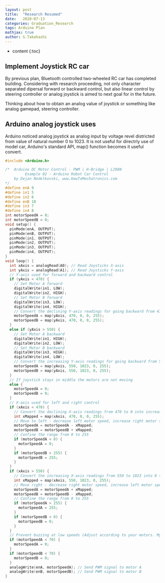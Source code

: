 ```yaml
---
layout: post
title:  "Research Resumed"
date:   2020-07-13
categories: Graduation_Research
tags: Arduino Plan
mathjax: true
author: S.Takahashi
---
```


* content
{:toc}

## Implement Joystick RC car

By previous plan, Bluetooth controlled two-wheeled RC car has completed building.
Considering with research proceeding, not only character separated dipersal forward or backward control, but also linear control by steering controller or analog joystick is aimed to next goal for in the future.

Thinking about how to obtain an analog value of joystick or something like analog gamepad, steering controller.

## Arduino analog joystick uses

Arduino noticed analog joystick as analog input by voltage revel districted from value of natural number 0 to 1023.
It is not useful for directrly use of model car, Arduino's standard API, map() function becomes it useful convert.

```c
#include <Arduino.h>

/*  Arduino DC Motor Control - PWM | H-Bridge | L298N
         Example 02 - Arduino Robot Car Control
    by Dejan Nedelkovski, www.HowToMechatronics.com
*/
#define enA 9
#define in1 5
#define in2 6
#define enB 10
#define in3 7
#define in4 8
int motorSpeedA = 0;
int motorSpeedB = 0;
void setup() {
  pinMode(enA, OUTPUT);
  pinMode(enB, OUTPUT);
  pinMode(in1, OUTPUT);
  pinMode(in2, OUTPUT);
  pinMode(in3, OUTPUT);
  pinMode(in4, OUTPUT);
}
void loop() {
  int xAxis = analogRead(A0); // Read Joysticks X-axis
  int yAxis = analogRead(A1); // Read Joysticks Y-axis
  // Y-axis used for forward and backward control
  if (yAxis < 470) {
    // Set Motor A forward
    digitalWrite(in1, LOW);
    digitalWrite(in2, HIGH);
    // Set Motor B forward
    digitalWrite(in3, LOW);
    digitalWrite(in4, HIGH);
    // Convert the declining Y-axis readings for going backward from 470 to 0 into 0 to 255 value for the PWM signal for increasing the motor speed
    motorSpeedA = map(yAxis, 470, 0, 0, 255);
    motorSpeedB = map(yAxis, 470, 0, 0, 255);
  }
  else if (yAxis > 550) {
    // Set Motor A backward
    digitalWrite(in1, HIGH);
    digitalWrite(in2, LOW);
    // Set Motor B backward
    digitalWrite(in3, HIGH);
    digitalWrite(in4, LOW);
    // Convert the increasing Y-axis readings for going backward from 550 to 1023 into 0 to 255 value for the PWM signal for increasing the motor speed
    motorSpeedA = map(yAxis, 550, 1023, 0, 255);
    motorSpeedB = map(yAxis, 550, 1023, 0, 255);
  }
  // If joystick stays in middle the motors are not moving
  else {
    motorSpeedA = 0;
    motorSpeedB = 0;
  }
  // X-axis used for left and right control
  if (xAxis < 470) {
    // Convert the declining X-axis readings from 470 to 0 into increasing 0 to 255 value
    int xMapped = map(xAxis, 470, 0, 0, 255);
    // Move to left - decrease left motor speed, increase right motor speed
    motorSpeedA = motorSpeedA - xMapped;
    motorSpeedB = motorSpeedB + xMapped;
    // Confine the range from 0 to 255
    if (motorSpeedA < 0) {
      motorSpeedA = 0;
    }
    if (motorSpeedB > 255) {
      motorSpeedB = 255;
    }
  }
  if (xAxis > 550) {
    // Convert the increasing X-axis readings from 550 to 1023 into 0 to 255 value
    int xMapped = map(xAxis, 550, 1023, 0, 255);
    // Move right - decrease right motor speed, increase left motor speed
    motorSpeedA = motorSpeedA + xMapped;
    motorSpeedB = motorSpeedB - xMapped;
    // Confine the range from 0 to 255
    if (motorSpeedA > 255) {
      motorSpeedA = 255;
    }
    if (motorSpeedB < 0) {
      motorSpeedB = 0;
    }
  }
  // Prevent buzzing at low speeds (Adjust according to your motors. My motors couldn't start moving if PWM value was below value of 70)
  if (motorSpeedA < 70) {
    motorSpeedA = 0;
  }
  if (motorSpeedB < 70) {
    motorSpeedB = 0;
  }
  analogWrite(enA, motorSpeedA); // Send PWM signal to motor A
  analogWrite(enB, motorSpeedB); // Send PWM signal to motor B
}
```